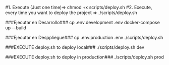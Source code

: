 #1. Execute (Just one time)=> chmod +x scripts/deploy.sh
#2. Execute, every time you want to deploy the project => ./scripts/deploy.sh

###Ejecutar en Desarrollo###
cp .env.development .env
docker-compose up --build

###Ejecutar en Desppliegue###
cp .env.production .env
./scripts/deploy.sh

###EXECUTE deploy.sh to deploy local###
./scripts/deploy.sh dev

###EXECUTE deploy.sh to deploy in production###
./scripts/deploy.sh prod
